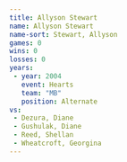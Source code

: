 ```yaml
---
title: Allyson Stewart
name: Allyson Stewart
name-sort: Stewart, Allyson
games: 0
wins: 0
losses: 0
years:
 - year: 2004
   event: Hearts
   team: "MB"
   position: Alternate
vs:
 - Dezura, Diane
 - Gushulak, Diane
 - Reed, Shellan
 - Wheatcroft, Georgina
---
```

